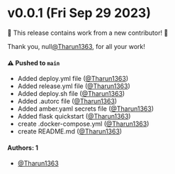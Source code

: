 # v0.0.1 (Fri Sep 29 2023)

:tada: This release contains work from a new contributor! :tada:

Thank you, null[@Tharun1363](https://github.com/Tharun1363), for all your work!

#### ⚠️ Pushed to `main`

- Added deploy.yml file ([@Tharun1363](https://github.com/Tharun1363))
- Added release.yml file ([@Tharun1363](https://github.com/Tharun1363))
- Added deploy.sh file ([@Tharun1363](https://github.com/Tharun1363))
- Added .autorc file ([@Tharun1363](https://github.com/Tharun1363))
- Added amber.yaml secrets file ([@Tharun1363](https://github.com/Tharun1363))
- Added flask quickstart ([@Tharun1363](https://github.com/Tharun1363))
- create .docker-compose.yml ([@Tharun1363](https://github.com/Tharun1363))
- create README.md ([@Tharun1363](https://github.com/Tharun1363))

#### Authors: 1

- [@Tharun1363](https://github.com/Tharun1363)
